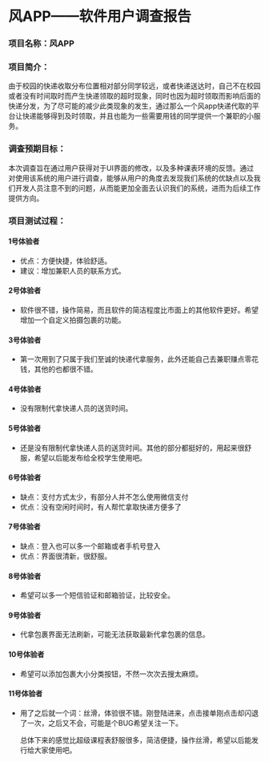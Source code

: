 # 风APP——软件用户调查报告

### 项目名称：风APP

### 项目简介：

由于校园的快递收取分布位置相对部分同学较远，或者快递送达时，自己不在校园或者没有时间取时而产生快递领取的超时现象，同时也因为超时领取而影响后面的快递分发，为了尽可能的减少此类现象的发生，通过那么一个风app快递代取的平台让快递能够得到及时领取，并且也能为一些需要用钱的同学提供一个兼职的小服务。

### 调查预期目标：

本次调查旨在通过用户获得对于UI界面的修改，以及多种课表环境的反馈。通过对使用该系统的用户进行调查，能够从用户的角度去发现我们系统的优缺点以及我们开发人员注意不到的问题，从而能更加全面去认识我们的系统，进而为后续工作提供方向。

### 项目测试过程：

#### 1号体验者

- 优点：方便快捷，体验舒适。
- 建议：增加兼职人员的联系方式。

#### 2号体验者

- 软件很不错，操作简易，而且软件的简洁程度比市面上的其他软件更好。希望增加一个自定义拍摄包裹的功能。

#### 3号体验者

- 第一次用到了只属于我们至诚的快递代拿服务，此外还能自己去兼职赚点零花钱，其他的也都很不错。

#### 4号体验者

- 没有限制代拿快递人员的送货时间。

#### 5号体验者

- 还是没有限制代拿快递人员的送货时间。其他的部分都挺好的，用起来很舒服，希望以后能发布给全校学生使用吧。

#### 6号体验者

- 缺点：支付方式太少，有部分人并不怎么使用微信支付
- 优点：没有空闲时间时，有人帮忙拿取快递方便多了

#### 7号体验者

- 缺点：登入也可以多一个邮箱或者手机号登入
- 优点：界面很清新，很舒服。

#### 8号体验者

- 希望可以多一个短信验证和邮箱验证，比较安全。

#### 9号体验者

- 代拿包裹界面无法刷新，可能无法获取最新代拿包裹的信息。

#### 10号体验者

- 希望可以添加包裹大小分类按钮，不然一次次去搜太麻烦。

#### 11号体验者

- 用了之后就一个词：丝滑，体验很不错。刚登陆进来，点击接单刚点击却闪退了一次，之后又不会，可能是个BUG希望关注一下。

  总体下来的感觉比超级课程表舒服很多，简洁便捷，操作丝滑，希望以后能发行给大家使用吧。

   

 